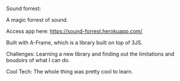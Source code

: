 Sound forrest:

A magic forrest of sound.

 Access app here: https://sound-forrest.herokuapp.com/

Built with A-Frame, which is a library built on top of 3JS.

Challenges:
Learning a new library and finding out the limitations and boudoirs of what I can do. 

Cool Tech:
The whole thing was pretty cool to learn.